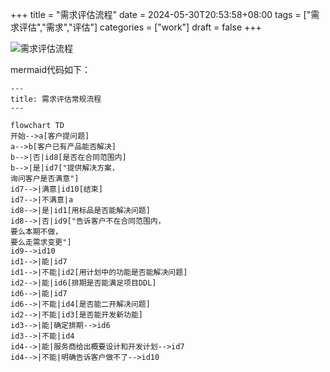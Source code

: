 +++
title = "需求评估流程"
date = 2024-05-30T20:53:58+08:00
tags = ["需求评估","需求","评估"]
categories = ["work"]
draft = false
+++

![需求评估流程](http://www.kdocs.cn/api/v3/office/copy/MERwanVWWWVWMTN3MVhTZlZSUElFYWdHTG1HamFKTE5ZeEJJNlRFQThUbzBBbFppZ0Vid0NvSHE5cng2SHU2cS9qaVBsQjg5d014Zk1DOUVCd3dObmgxVDcxNGM4SVNtL252eXQrVmQrV3NPUjZLelhMYmk2RVNvL2NncGRCaHE1ZEx5QzcxZFNNYVU1R0dxbUtIYVgrY1dub1ozWkN6cm8zVHBQbmsxS2JKWUxDdFZUNTVmeThtZldmZ3NqKzh5TXJFazhDU3NLN0MvN0Urd0tObkRzcVBPdHg1ZjJ3YzlLaUhlUm9oaWFCdmRRSklyNlFTeUVpcTEvZjloT0xHdWRoNUM4clY4d3U4PQ==/attach/object/WZCFADQZADQDS?)

mermaid代码如下：

```mermaid
--- 
title: 需求评估常规流程 
---

flowchart TD
开始-->a[客户提问题]
a-->b[客户已有产品能否解决]
b-->|否|id8[是否在合同范围内]
b-->|是|id7["提供解决方案，
询问客户是否满意"]
id7-->|满意|id10[结束]
id7-->|不满意|a
id8-->|是|id1[用标品是否能解决问题]
id8-->|否|id9["告诉客户不在合同范围内，
要么本期不做，
要么走需求变更"]
id9-->id10
id1-->|能|id7
id1-->|不能|id2[用计划中的功能是否能解决问题]
id2-->|能|id6[排期是否能满足项目DDL]
id6-->|能|id7
id6-->|不能|id4[是否能二开解决问题]
id2-->|不能|id3[是否能开发新功能]
id3-->|能|确定排期-->id6
id3-->|不能|id4
id4-->|能|服务商给出概要设计和开发计划-->id7
id4-->|不能|明确告诉客户做不了-->id10
```